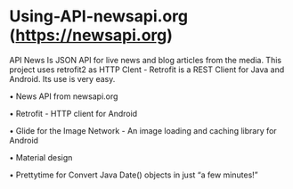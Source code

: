 # Using-API-newsapi.org (https://newsapi.org)

API News Is JSON API for live news and blog articles from the media. This project uses retrofit2 as HTTP Clent - Retrofit is a REST Client for Java and Android. Its use is very easy.

• News API from newsapi.org

• Retrofit - HTTP client for Android

• Glide for the Image Network - An image loading and caching library for Android

• Material design

• Prettytime for Convert Java Date() objects in just “a few minutes!”
